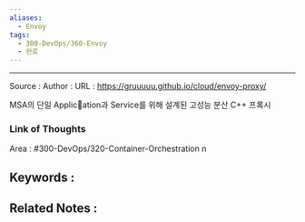 ```yaml
---
aliases:
  - Envoy
tags:
  - 300-DevOps/360-Envoy
  - 완료
---
```



---


Source : 
Author : 
URL : https://gruuuuu.github.io/cloud/envoy-proxy/

MSA의 단일 Application과 Service를 위해 설계된 고성능 분산 C++ 프록시

### Link of Thoughts
Area : #300-DevOps/320-Container-Orchestration n

Keywords :
- 

Related Notes : 
- 